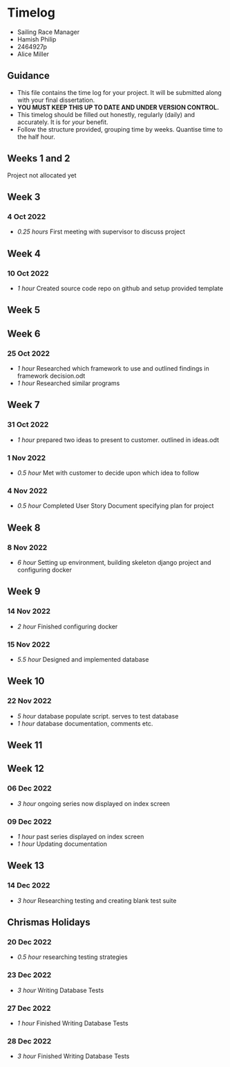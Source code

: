 # Timelog

* Sailing Race Manager
* Hamish Philip
* 2464927p
* Alice Miller

## Guidance

* This file contains the time log for your project. It will be submitted along with your final dissertation.
* **YOU MUST KEEP THIS UP TO DATE AND UNDER VERSION CONTROL.**
* This timelog should be filled out honestly, regularly (daily) and accurately. It is for *your* benefit.
* Follow the structure provided, grouping time by weeks.  Quantise time to the half hour.

## Weeks 1 and 2
Project not allocated yet

## Week 3

### 4 Oct 2022
* *0.25 hours* First meeting with supervisor to discuss project

## Week 4

### 10 Oct 2022

* *1 hour* Created source code repo on github and setup provided template

## Week 5

## Week 6

### 25 Oct 2022
* *1 hour* Researched which framework to use and outlined findings in framework decision.odt
* *1 hour* Researched similar programs

## Week 7

### 31 Oct 2022
* *1 hour* prepared two ideas to present to customer. outlined in ideas.odt
### 1 Nov 2022
* *0.5 hour* Met with customer to decide upon which idea to follow
### 4 Nov 2022
* *0.5 hour* Completed User Story Document specifying plan for project

## Week 8

### 8 Nov 2022
* *6 hour* Setting up environment, building skeleton django project and configuring docker

## Week 9

### 14 Nov 2022
* *2 hour* Finished configuring docker
### 15 Nov 2022
* *5.5 hour* Designed and implemented database

## Week 10

### 22 Nov 2022
* *5 hour* database populate script. serves to test database
* *1 hour* database documentation, comments etc.

## Week 11

## Week 12

### 06 Dec 2022
* *3 hour* ongoing series now displayed on index screen
### 09 Dec 2022
* *1 hour* past series displayed on index screen
* *1 hour* Updating documentation

## Week 13

### 14 Dec 2022
* *3 hour* Researching testing and creating blank test suite

## Chrismas Holidays

### 20 Dec 2022
* *0.5 hour* researching testing strategies

### 23 Dec 2022
* *3 hour* Writing Database Tests

### 27 Dec 2022
* *1 hour* Finished Writing Database Tests

### 28 Dec 2022
* *3 hour* Finished Writing Database Tests